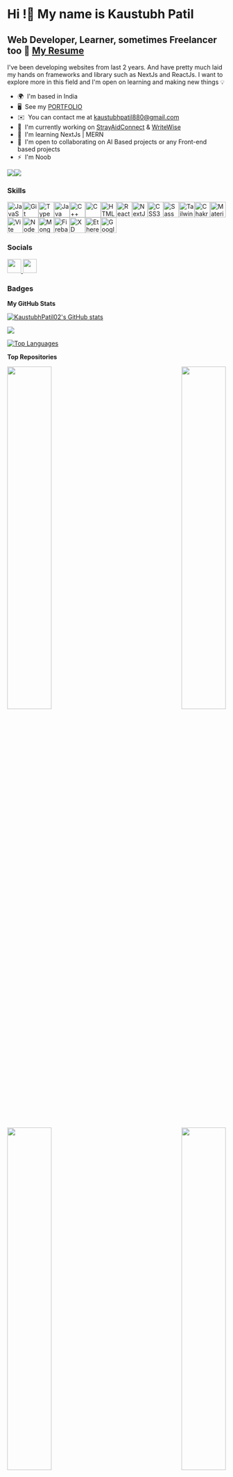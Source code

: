 Hi !👋 My name is Kaustubh Patil
======================================================================================================================================

Web Developer, Learner, sometimes Freelancer too
📄  [My Resume](https://drive.google.com/file/d/1b28RsPbSCD5PHTZZca8yxqpy21z_gwU6/view?usp=drive_link)
------------------------------------------------

I've been developing websites from last 2 years. And have pretty much laid my hands on frameworks and library such as NextJs and ReactJs. I want to explore more in this field and I'm open on learning and making new things 💡

* 🌍  I'm based in India
* 🖥️  See my [PORTFOLIO](https://kaustubhpatil.vercel.app/)
* ✉️  You can contact me at [kaustubhpatil880@gmail.com](mailto:kaustubhpatil880@gmail.com)
* 🚀  I'm currently working on [StrayAidConnect](http://stray-aid-connect.vercel.app/) & [WriteWise](https://github.com/KaustubhPatil02/WriteWise)
* 🧠  I'm learning NextJs | MERN
* 🤝  I'm open to collaborating on AI Based projects or any Front-end based projects
* ⚡  I'm Noob
  

<a href="https://www.github.com/KaustubhPatil02" target="_blank" rel="noreferrer"><img
src="https://img.shields.io/github/followers/KaustubhPatil02?logo=github&style=for-the-badge&color=64748b&labelColor=171717" /></a><a href="https://www.x.com/Kx_Patil" target="_blank" rel="noreferrer"><img
src="https://img.shields.io/twitter/follow/Kx_Patil?logo=twitter&style=for-the-badge&color=64748b&labelColor=171717"
/></a>

### Skills


<p align="left">
<a href="https://developer.mozilla.org/en-US/docs/Web/JavaScript" target="_blank" rel="noreferrer"><img src="https://raw.githubusercontent.com/danielcranney/readme-generator/main/public/icons/skills/javascript-colored.svg" width="36" height="36" alt="JavaScript" /></a><a href="https://git-scm.com/" target="_blank" rel="noreferrer"><img src="https://raw.githubusercontent.com/danielcranney/readme-generator/main/public/icons/skills/git-colored.svg" width="36" height="36" alt="Git" /></a><a href="https://www.typescriptlang.org/" target="_blank" rel="noreferrer"><img src="https://raw.githubusercontent.com/danielcranney/readme-generator/main/public/icons/skills/typescript-colored.svg" width="36" height="36" alt="TypeScript" /></a><a href="https://www.oracle.com/java/" target="_blank" rel="noreferrer"><img src="https://raw.githubusercontent.com/danielcranney/readme-generator/main/public/icons/skills/java-colored.svg" width="36" height="36" alt="Java" /></a><a href="https://docs.microsoft.com/en-us/cpp/?view=msvc-170" target="_blank" rel="noreferrer"><img src="https://raw.githubusercontent.com/danielcranney/readme-generator/main/public/icons/skills/cplusplus-colored.svg" width="36" height="36" alt="C++" /></a><a href="https://docs.microsoft.com/en-us/cpp/?view=msvc-170" target="_blank" rel="noreferrer"><img src="https://raw.githubusercontent.com/danielcranney/readme-generator/main/public/icons/skills/c-colored.svg" width="36" height="36" alt="C" /></a><a href="https://developer.mozilla.org/en-US/docs/Glossary/HTML5" target="_blank" rel="noreferrer"><img src="https://raw.githubusercontent.com/danielcranney/readme-generator/main/public/icons/skills/html5-colored.svg" width="36" height="36" alt="HTML5" /></a><a href="https://reactjs.org/" target="_blank" rel="noreferrer"><img src="https://raw.githubusercontent.com/danielcranney/readme-generator/main/public/icons/skills/react-colored.svg" width="36" height="36" alt="React" /></a><a href="https://nextjs.org/docs" target="_blank" rel="noreferrer"><img src="https://raw.githubusercontent.com/danielcranney/readme-generator/main/public/icons/skills/nextjs-colored.svg" width="36" height="36" alt="NextJs" /></a><a href="https://www.w3.org/TR/CSS/#css" target="_blank" rel="noreferrer"><img src="https://raw.githubusercontent.com/danielcranney/readme-generator/main/public/icons/skills/css3-colored.svg" width="36" height="36" alt="CSS3" /></a><a href="https://sass-lang.com/" target="_blank" rel="noreferrer"><img src="https://raw.githubusercontent.com/danielcranney/readme-generator/main/public/icons/skills/sass-colored.svg" width="36" height="36" alt="Sass" /></a><a href="https://tailwindcss.com/" target="_blank" rel="noreferrer"><img src="https://raw.githubusercontent.com/danielcranney/readme-generator/main/public/icons/skills/tailwindcss-colored.svg" width="36" height="36" alt="TailwindCSS" /></a><a href="https://chakra-ui.com/" target="_blank" rel="noreferrer"><img src="https://raw.githubusercontent.com/danielcranney/readme-generator/main/public/icons/skills/chakra-colored.svg" width="36" height="36" alt="Chakra UI" /></a><a href="https://mui.com/" target="_blank" rel="noreferrer"><img src="https://raw.githubusercontent.com/danielcranney/readme-generator/main/public/icons/skills/materialui-colored.svg" width="36" height="36" alt="Material UI" /></a><a href="https://vitejs.dev/" target="_blank" rel="noreferrer"><img src="https://raw.githubusercontent.com/danielcranney/readme-generator/main/public/icons/skills/vite-colored.svg" width="36" height="36" alt="Vite" /></a><a href="https://nodejs.org/en/" target="_blank" rel="noreferrer"><img src="https://raw.githubusercontent.com/danielcranney/readme-generator/main/public/icons/skills/nodejs-colored.svg" width="36" height="36" alt="NodeJS" /></a><a href="https://www.mongodb.com/" target="_blank" rel="noreferrer"><img src="https://raw.githubusercontent.com/danielcranney/readme-generator/main/public/icons/skills/mongodb-colored.svg" width="36" height="36" alt="MongoDB" /></a><a href="https://firebase.google.com/" target="_blank" rel="noreferrer"><img src="https://raw.githubusercontent.com/danielcranney/readme-generator/main/public/icons/skills/firebase-colored.svg" width="36" height="36" alt="Firebase" /></a><a href="https://www.adobe.com/uk/products/xd.html" target="_blank" rel="noreferrer"><img src="https://raw.githubusercontent.com/danielcranney/readme-generator/main/public/icons/skills/xd-colored.svg" width="36" height="36" alt="XD" /></a><a href="https://ethereum.org/en/" target="_blank" rel="noreferrer"><img src="https://raw.githubusercontent.com/danielcranney/readme-generator/main/public/icons/skills/ethereum-colored.svg" width="36" height="36" alt="Ethereum" /></a><a href="https://cloud.google.com/" target="_blank" rel="noreferrer"><img src="https://raw.githubusercontent.com/danielcranney/readme-generator/main/public/icons/skills/googlecloud-colored.svg" width="36" height="36" alt="Google Cloud" /></a>
</p>


### Socials

<p align="left"> <a href="https://www.github.com/KaustubhPatil02" target="_blank" rel="noreferrer"> <picture> <source media="(prefers-color-scheme: dark)" srcset="https://raw.githubusercontent.com/danielcranney/readme-generator/main/public/icons/socials/github-dark.svg" /> <source media="(prefers-color-scheme: light)" srcset="https://raw.githubusercontent.com/danielcranney/readme-generator/main/public/icons/socials/github.svg" /> <img src="https://raw.githubusercontent.com/danielcranney/readme-generator/main/public/icons/socials/github.svg" width="32" height="32" /> </picture> </a> <a href="https://www.x.com/Kx_Patil" target="_blank" rel="noreferrer"> <picture> <source media="(prefers-color-scheme: dark)" srcset="https://raw.githubusercontent.com/danielcranney/readme-generator/main/public/icons/socials/twitter-dark.svg" /> <source media="(prefers-color-scheme: light)" srcset="https://raw.githubusercontent.com/danielcranney/readme-generator/main/public/icons/socials/twitter.svg" /> <img src="https://raw.githubusercontent.com/danielcranney/readme-generator/main/public/icons/socials/twitter.svg" width="32" height="32" /> </picture> </a></p>

### Badges

<b>My GitHub Stats</b>

<a href="http://www.github.com/KaustubhPatil02"><img src="https://github-readme-stats.vercel.app/api?username=KaustubhPatil02&show_icons=true&hide=&count_private=true&title_color=64748b&text_color=ffffff&icon_color=64748b&bg_color=171717&hide_border=true&show_icons=true" alt="KaustubhPatil02's GitHub stats" /></a>

<a href="http://www.github.com/KaustubhPatil02"><img src="https://github-readme-streak-stats.herokuapp.com/?user=KaustubhPatil02&stroke=ffffff&background=171717&ring=64748b&fire=64748b&currStreakNum=ffffff&currStreakLabel=64748b&sideNums=ffffff&sideLabels=ffffff&dates=ffffff&hide_border=true" /></a>

<a href="https://github.com/KaustubhPatil02" align="left"><img src="https://github-readme-stats.vercel.app/api/top-langs/?username=KaustubhPatil02&langs_count=10&title_color=64748b&text_color=ffffff&icon_color=64748b&bg_color=171717&hide_border=true&locale=en&custom_title=Top%20%Languages" alt="Top Languages" /></a>

<b>Top Repositories</b>

<div width="100%" align="center"><a href="https://github.com/KaustubhPatil02/mediumapp" align="left"><img align="left" width="45%" src="https://github-readme-stats.vercel.app/api/pin/?username=KaustubhPatil02&repo=mediumapp&title_color=64748b&text_color=ffffff&icon_color=64748b&bg_color=171717&hide_border=true&locale=en" /></a><a href="https://github.com/KaustubhPatil02/lets-chat-app" align="right"><img align="right" width="45%" src="https://github-readme-stats.vercel.app/api/pin/?username=KaustubhPatil02&repo=lets-chat-app&title_color=64748b&text_color=ffffff&icon_color=64748b&bg_color=171717&hide_border=true&locale=en" /></a></div><br /><br /><br /><br /><br /><br /><br />

<br /><br /><br /><br /><br />

<div width="100%" align="center"><a href="https://github.com/KaustubhPatil02/strayAid-connect" align="left"><img align="left" width="45%" src="https://github-readme-stats.vercel.app/api/pin/?username=KaustubhPatil02&repo=strayAid-connect&title_color=64748b&text_color=ffffff&icon_color=64748b&bg_color=171717&hide_border=true&locale=en" /></a><a href="https://github.com/KaustubhPatil02/chat-app-UI-firebase" align="right"><img align="right" width="45%" src="https://github-readme-stats.vercel.app/api/pin/?username=KaustubhPatil02&repo=chat-app-UI-firebase&title_color=64748b&text_color=ffffff&icon_color=64748b&bg_color=171717&hide_border=true&locale=en" /></a></div>
